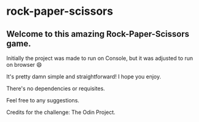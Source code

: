 # rock-paper-scissors

## Welcome to this amazing Rock-Paper-Scissors game.
Initially the project was made to run on Console, but it was adjusted to run on browser 😄

It's pretty damn simple and straightforward! I hope you enjoy.

There's no dependencies or requisites. 

Feel free to any suggestions.

Credits for the challenge: The Odin Project.